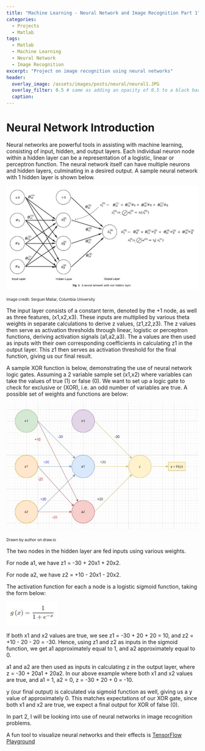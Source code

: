 ```yaml
---
title: "Machine Learning - Neural Network and Image Recognition Part 1"
categories:
  - Projects
  - Matlab
tags:
  - Matlab
  - Machine Learning
  - Neural Network
  - Image Recognition
excerpt: "Project on image recognition using neural networks" 
header:
  overlay_image: /assets/images/posts/neural/neural1.JPG
  overlay_filter: 0.5 # same as adding an opacity of 0.5 to a black background
  caption:
---
```


# Neural Network Introduction
Neural networks are powerful tools in assisting with machine learning, consisting of input, hidden, and output layers. Each individual neuron node within a hidden layer can be a representation of a logistic, linear or perceptron function. The neural network itself can have multiple neurons and hidden layers, culminating in a desired output. A sample neural network with 1 hidden layer is shown below.

![neural1.jpg](/assets/images/posts/neural/neural1.JPG)

<font size="1">Image credit: Serguei Maliar, Columbia University</font>

The input layer consists of a constant term, denoted by the +1 node, as well as three features, (x1,x2,x3). These inputs are multiplied by various theta weights in separate calculations to derive z values, (z1,z2,z3). The z values then serve as activation thresholds through linear, logistic or perceptron functions, deriving activation signals (a1,a2,a3). The a values are then used as inputs with their own corresponding coefficients in calculating z1 in the output layer. This z1 then serves as activation threshold for the final function, giving us our final result. 

A sample XOR function is below, demonstrating the use of neural network logic gates. Assuming a 2 variable sample set (x1,x2) where variables can take the values of true (1) or false (0). We want to set up a logic gate to check for exclusive or (XOR), i.e. an odd number of variables are true. A possible set of weights and functions are below:

![xnor.jpg](/assets/images/posts/neural/xnor.JPG)

<font size="1">Drawn by author on draw.io</font>

The two nodes in the hidden layer are fed inputs using various weights. 

For node a1, we have z1 = -30 + 20x1 + 20x2. 

For node a2, we have z2 = +10 - 20x1 - 20x2.

The activation function for each a node is a logistic sigmoid function, taking the form below:

![func2.jpg](/assets/images/posts/neural/func2.JPG)

If both x1 and x2 values are true, we see z1 = -30 + 20 + 20 = 10, and z2 = +10 - 20 - 20 = -30. Hence, using z1 and z2 as inputs in the sigmoid function, we get a1 approximately equal to 1, and a2 approximately equal to 0.

a1 and a2 are then used as inputs in calculating z in the output layer, where z = -30 + 20a1 + 20a2. In our above example where both x1 and x2 values are true, and a1 = 1, a2 = 0, z = -30 + 20 + 0 = -10. 

y (our final output) is calculated via sigmoid function as well, giving us a y value of approximately 0. This matches expectations of our XOR gate, since both x1 and x2 are true, we expect a final output for XOR of false (0).

In part 2, I will be looking into use of neural networks in image recognition problems.

A fun tool to visualize neural networks and their effects is [TensorFlow Playground](https://playground.tensorflow.org)